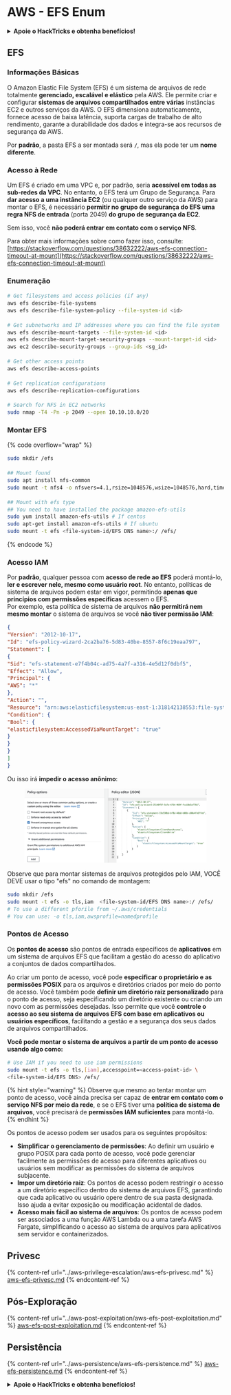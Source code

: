 # AWS - EFS Enum

<details>

<summary><strong>Apoie o HackTricks e obtenha benefícios!</strong></summary>

* Se você quiser ver sua **empresa anunciada no HackTricks** ou se quiser acessar a **versão mais recente do PEASS ou baixar o HackTricks em PDF**, verifique os [**PLANOS DE ASSINATURA**](https://github.com/sponsors/carlospolop)!
* Obtenha o [**swag oficial do PEASS & HackTricks**](https://peass.creator-spring.com)
* Descubra [**A Família PEASS**](https://opensea.io/collection/the-peass-family), nossa coleção exclusiva de [**NFTs**](https://opensea.io/collection/the-peass-family)
* **Junte-se ao** 💬 [**grupo Discord**](https://discord.gg/hRep4RUj7f) ou ao [**grupo telegram**](https://t.me/peass) ou **siga-me** no **Twitter** 🐦 [**@carlospolopm**](https://twitter.com/carlospolopm)**.**
* **Compartilhe seus truques de hacking enviando PRs para os repositórios do** [**HackTricks**](https://github.com/carlospolop/hacktricks) e [**HackTricks Cloud**](https://github.com/carlospolop/hacktricks-cloud) github.

</details>

## EFS

### Informações Básicas

O Amazon Elastic File System (EFS) é um sistema de arquivos de rede totalmente **gerenciado, escalável e elástico** pela AWS. Ele permite criar e configurar **sistemas de arquivos compartilhados entre várias** instâncias EC2 e outros serviços da AWS. O EFS dimensiona automaticamente, fornece acesso de baixa latência, suporta cargas de trabalho de alto rendimento, garante a durabilidade dos dados e integra-se aos recursos de segurança da AWS.

Por **padrão**, a pasta EFS a ser montada será **`/`**, mas ela pode ter um **nome diferente**.

### Acesso à Rede

Um EFS é criado em uma VPC e, por padrão, seria **acessível em todas as sub-redes da VPC**. No entanto, o EFS terá um Grupo de Segurança. Para **dar acesso a uma instância EC2** (ou qualquer outro serviço da AWS) para montar o EFS, é necessário **permitir no grupo de segurança do EFS uma regra NFS de entrada** (porta 2049) **do grupo de segurança da EC2**.

Sem isso, você **não poderá entrar em contato com o serviço NFS**.

Para obter mais informações sobre como fazer isso, consulte: [https://stackoverflow.com/questions/38632222/aws-efs-connection-timeout-at-mount](https://stackoverflow.com/questions/38632222/aws-efs-connection-timeout-at-mount)

### Enumeração
```bash
# Get filesystems and access policies (if any)
aws efs describe-file-systems
aws efs describe-file-system-policy --file-system-id <id>

# Get subnetworks and IP addresses where you can find the file system
aws efs describe-mount-targets --file-system-id <id>
aws efs describe-mount-target-security-groups --mount-target-id <id>
aws ec2 describe-security-groups --group-ids <sg_id>

# Get other access points
aws efs describe-access-points

# Get replication configurations
aws efs describe-replication-configurations

# Search for NFS in EC2 networks
sudo nmap -T4 -Pn -p 2049 --open 10.10.10.0/20
```
### Montar EFS

{% code overflow="wrap" %}
```bash
sudo mkdir /efs

## Mount found
sudo apt install nfs-common
sudo mount -t nfs4 -o nfsvers=4.1,rsize=1048576,wsize=1048576,hard,timeo=600,retrans=2,noresvport <IP>:/ /efs

## Mount with efs type
## You need to have installed the package amazon-efs-utils
sudo yum install amazon-efs-utils # If centos
sudo apt-get install amazon-efs-utils # If ubuntu
sudo mount -t efs <file-system-id/EFS DNS name>:/ /efs/
```
{% endcode %}

### Acesso IAM

Por **padrão**, qualquer pessoa com **acesso de rede ao EFS** poderá montá-lo, **ler e escrever nele, mesmo como usuário root**. No entanto, políticas de sistema de arquivos podem estar em vigor, permitindo **apenas que princípios com permissões específicas** acessem o EFS.\
Por exemplo, esta política de sistema de arquivos **não permitirá nem mesmo montar** o sistema de arquivos se você **não tiver permissão IAM**:
```json
{
"Version": "2012-10-17",
"Id": "efs-policy-wizard-2ca2ba76-5d83-40be-8557-8f6c19eaa797",
"Statement": [
{
"Sid": "efs-statement-e7f4b04c-ad75-4a7f-a316-4e5d12f0dbf5",
"Effect": "Allow",
"Principal": {
"AWS": "*"
},
"Action": "",
"Resource": "arn:aws:elasticfilesystem:us-east-1:318142138553:file-system/fs-0ab66ad201b58a018",
"Condition": {
"Bool": {
"elasticfilesystem:AccessedViaMountTarget": "true"
}
}
}
]
}
```
Ou isso irá **impedir o acesso anônimo**:

<figure><img src="../../../.gitbook/assets/image (3).png" alt=""><figcaption></figcaption></figure>

Observe que para montar sistemas de arquivos protegidos pelo IAM, VOCÊ DEVE usar o tipo "efs" no comando de montagem:
```bash
sudo mkdir /efs
sudo mount -t efs -o tls,iam  <file-system-id/EFS DNS name>:/ /efs/
# To use a different pforile from ~/.aws/credentials
# You can use: -o tls,iam,awsprofile=namedprofile
```
### Pontos de Acesso

Os **pontos de acesso** são pontos de entrada específicos de **aplicativos** em um sistema de arquivos EFS que facilitam a gestão do acesso do aplicativo a conjuntos de dados compartilhados.

Ao criar um ponto de acesso, você pode **especificar o proprietário e as permissões POSIX** para os arquivos e diretórios criados por meio do ponto de acesso. Você também pode **definir um diretório raiz personalizado** para o ponto de acesso, seja especificando um diretório existente ou criando um novo com as permissões desejadas. Isso permite que você **controle o acesso ao seu sistema de arquivos EFS com base em aplicativos ou usuários específicos**, facilitando a gestão e a segurança dos seus dados de arquivos compartilhados.

**Você pode montar o sistema de arquivos a partir de um ponto de acesso usando algo como:**
```bash
# Use IAM if you need to use iam permissions
sudo mount -t efs -o tls,[iam],accesspoint=<access-point-id> \
<file-system-id/EFS DNS> /efs/
```
{% hint style="warning" %}
Observe que mesmo ao tentar montar um ponto de acesso, você ainda precisa ser capaz de **entrar em contato com o serviço NFS por meio da rede**, e se o EFS tiver uma **política de sistema de arquivos**, você precisará de **permissões IAM suficientes** para montá-lo.
{% endhint %}

Os pontos de acesso podem ser usados para os seguintes propósitos:

* **Simplificar o gerenciamento de permissões**: Ao definir um usuário e grupo POSIX para cada ponto de acesso, você pode gerenciar facilmente as permissões de acesso para diferentes aplicativos ou usuários sem modificar as permissões do sistema de arquivos subjacente.
* **Impor um diretório raiz**: Os pontos de acesso podem restringir o acesso a um diretório específico dentro do sistema de arquivos EFS, garantindo que cada aplicativo ou usuário opere dentro de sua pasta designada. Isso ajuda a evitar exposição ou modificação acidental de dados.
* **Acesso mais fácil ao sistema de arquivos**: Os pontos de acesso podem ser associados a uma função AWS Lambda ou a uma tarefa AWS Fargate, simplificando o acesso ao sistema de arquivos para aplicativos sem servidor e containerizados.

## Privesc

{% content-ref url="../aws-privilege-escalation/aws-efs-privesc.md" %}
[aws-efs-privesc.md](../aws-privilege-escalation/aws-efs-privesc.md)
{% endcontent-ref %}

## Pós-Exploração

{% content-ref url="../aws-post-exploitation/aws-efs-post-exploitation.md" %}
[aws-efs-post-exploitation.md](../aws-post-exploitation/aws-efs-post-exploitation.md)
{% endcontent-ref %}

## Persistência

{% content-ref url="../aws-persistence/aws-efs-persistence.md" %}
[aws-efs-persistence.md](../aws-persistence/aws-efs-persistence.md)
{% endcontent-ref %}

<details>

<summary><strong>Apoie o HackTricks e obtenha benefícios!</strong></summary>

* Se você deseja ver sua **empresa anunciada no HackTricks** ou se deseja acessar a **versão mais recente do PEASS ou baixar o HackTricks em PDF**, verifique os [**PLANOS DE ASSINATURA**](https://github.com/sponsors/carlospolop)!
* Adquira o [**swag oficial do PEASS & HackTricks**](https://peass.creator-spring.com)
* Descubra [**The PEASS Family**](https://opensea.io/collection/the-peass-family), nossa coleção exclusiva de [**NFTs**](https://opensea.io/collection/the-peass-family)
* **Junte-se ao** 💬 [**grupo Discord**](https://discord.gg/hRep4RUj7f) ou ao [**grupo telegram**](https://t.me/peass) ou **siga-me** no **Twitter** 🐦 [**@carlospolopm**](https://twitter.com/carlospolopm)**.**
* **Compartilhe suas técnicas de hacking enviando PRs para os repositórios do** [**HackTricks**](https://github.com/carlospolop/hacktricks) e [**HackTricks Cloud**](https://github.com/carlospolop/hacktricks-cloud) github.

</details>
